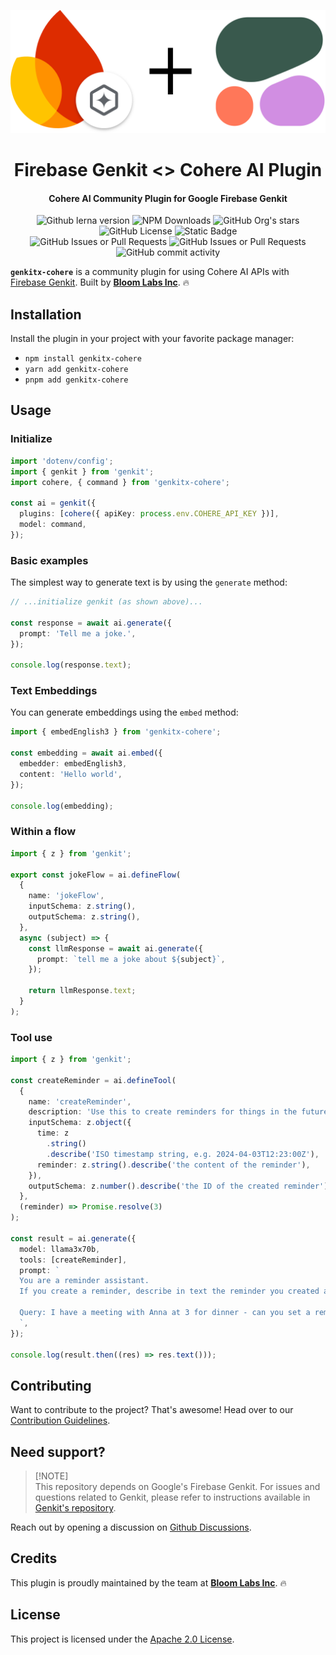![Firebase Genkit + Cohere AI](https://github.com/BloomLabsInc/genkit-plugins/blob/main/assets/genkit-cohere.png?raw=true)

<h1 align="center">Firebase Genkit <> Cohere AI Plugin</h1>

<h4 align="center">Cohere AI Community Plugin for Google Firebase Genkit</h4>

<div align="center">
   <img alt="Github lerna version" src="https://img.shields.io/github/lerna-json/v/BloomLabsInc/genkit-plugins?label=version">
   <img alt="NPM Downloads" src="https://img.shields.io/npm/dw/genkitx-cohere">
   <img alt="GitHub Org's stars" src="https://img.shields.io/github/stars/BloomLabsInc?style=social">
   <img alt="GitHub License" src="https://img.shields.io/github/license/BloomLabsInc/genkit-plugins">
   <img alt="Static Badge" src="https://img.shields.io/badge/yes-a?label=maintained">
</div>

<div align="center">
   <img alt="GitHub Issues or Pull Requests" src="https://img.shields.io/github/issues/BloomLabsInc/genkit-plugins?color=blue">
   <img alt="GitHub Issues or Pull Requests" src="https://img.shields.io/github/issues-pr/BloomLabsInc/genkit-plugins?color=blue">
   <img alt="GitHub commit activity" src="https://img.shields.io/github/commit-activity/m/BloomLabsInc/genkit-plugins">
</div>

**`genkitx-cohere`** is a community plugin for using Cohere AI APIs with
[Firebase Genkit](https://github.com/firebase/genkit). Built by [**Bloom Labs Inc**](https://github.com/BloomLabsInc). 🔥

## Installation

Install the plugin in your project with your favorite package manager:

- `npm install genkitx-cohere`
- `yarn add genkitx-cohere`
- `pnpm add genkitx-cohere`

## Usage

### Initialize

```typescript
import 'dotenv/config';
import { genkit } from 'genkit';
import cohere, { command } from 'genkitx-cohere';

const ai = genkit({
  plugins: [cohere({ apiKey: process.env.COHERE_API_KEY })],
  model: command,
});
```

### Basic examples

The simplest way to generate text is by using the `generate` method:

```typescript
// ...initialize genkit (as shown above)...

const response = await ai.generate({
  prompt: 'Tell me a joke.',
});

console.log(response.text);
```

### Text Embeddings

You can generate embeddings using the `embed` method:

```typescript
import { embedEnglish3 } from 'genkitx-cohere';

const embedding = await ai.embed({
  embedder: embedEnglish3,
  content: 'Hello world',
});

console.log(embedding);
```

### Within a flow

```typescript
import { z } from 'genkit';

export const jokeFlow = ai.defineFlow(
  {
    name: 'jokeFlow',
    inputSchema: z.string(),
    outputSchema: z.string(),
  },
  async (subject) => {
    const llmResponse = await ai.generate({
      prompt: `tell me a joke about ${subject}`,
    });

    return llmResponse.text;
  }
);
```

### Tool use

```typescript
import { z } from 'genkit';

const createReminder = ai.defineTool(
  {
    name: 'createReminder',
    description: 'Use this to create reminders for things in the future',
    inputSchema: z.object({
      time: z
        .string()
        .describe('ISO timestamp string, e.g. 2024-04-03T12:23:00Z'),
      reminder: z.string().describe('the content of the reminder'),
    }),
    outputSchema: z.number().describe('the ID of the created reminder'),
  },
  (reminder) => Promise.resolve(3)
);

const result = ai.generate({
  model: llama3x70b,
  tools: [createReminder],
  prompt: `
  You are a reminder assistant.
  If you create a reminder, describe in text the reminder you created as a response.

  Query: I have a meeting with Anna at 3 for dinner - can you set a reminder for the time?
  `,
});

console.log(result.then((res) => res.text()));
```

## Contributing

Want to contribute to the project? That's awesome! Head over to our [Contribution Guidelines](https://github.com/BloomLabsInc/genkit-plugins/blob/main/CONTRIBUTING.md).

## Need support?

> \[!NOTE\]\
> This repository depends on Google's Firebase Genkit. For issues and questions related to Genkit, please refer to instructions available in [Genkit's repository](https://github.com/firebase/genkit).

Reach out by opening a discussion on [Github Discussions](https://github.com/BloomLabsInc/genkit-plugins/discussions).

## Credits

This plugin is proudly maintained by the team at [**Bloom Labs Inc**](https://github.com/BloomLabsInc). 🔥

## License

This project is licensed under the [Apache 2.0 License](https://github.com/BloomLabsInc/genkit-plugins/blob/main/LICENSE).
